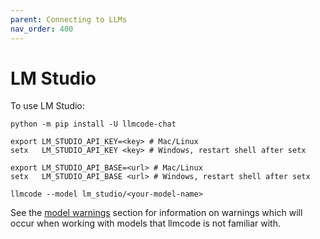 ```yaml
---
parent: Connecting to LLMs
nav_order: 400
---
```


# LM Studio

To use LM Studio:

```
python -m pip install -U llmcode-chat

export LM_STUDIO_API_KEY=<key> # Mac/Linux
setx   LM_STUDIO_API_KEY <key> # Windows, restart shell after setx

export LM_STUDIO_API_BASE=<url> # Mac/Linux
setx   LM_STUDIO_API_BASE <url> # Windows, restart shell after setx

llmcode --model lm_studio/<your-model-name>
```



See the [model warnings](warnings.html)
section for information on warnings which will occur
when working with models that llmcode is not familiar with.
